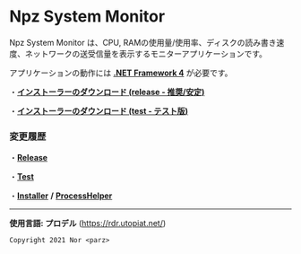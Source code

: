 # Npz System Monitor
Npz System Monitor は、CPU, RAMの使用量/使用率、ディスクの読み書き速度、ネットワークの送受信量を表示するモニターアプリケーションです。

アプリケーションの動作には [**.NET Framework 4**](https://www.microsoft.com/ja-jp/download/details.aspx?id=17851) が必要です。

・[**インストーラーのダウンロード (release - 推奨/安定)**](https://github.com/Nor-parz/npz-system-monitor/raw/package/0_Installer/release/NpzSystemMonitor-OnlineInstaller.exe "インストーラーのダウンロード")

・[**インストーラーのダウンロード (test - テスト版)**](https://github.com/Nor-parz/npz-system-monitor/raw/package/0_Installer/test/NpzSystemMonitor-OnlineInstaller.exe "インストーラーのダウンロード")

### **変更履歴**

・[**Release**](https://raw.githubusercontent.com/Nor-parz/npz-system-monitor/release/Changelog.txt)

・[**Test**](https://raw.githubusercontent.com/Nor-parz/npz-system-monitor/test/Changelog.txt)

・[**Installer**](https://raw.githubusercontent.com/Nor-parz/npz-system-monitor/installer/Changelog.txt) **/** [**ProcessHelper**](https://raw.githubusercontent.com/Nor-parz/npz-system-monitor/processhelper/Changelog.txt)

---
**使用言語: プロデル** (https://rdr.utopiat.net/)

`Copyright 2021 Nor <parz>`
